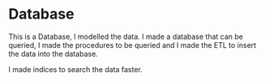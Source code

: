 # Database

This is a Database, I modelled the data.
I made a database that can be queried, I made the procedures to be queried and I made the ETL to insert the data into the database.

I made indices to search the data faster.
